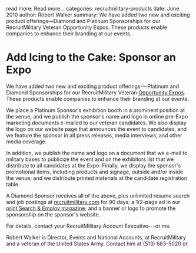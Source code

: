 read more: Read more&hellip;
categories: recruitmilitary-products
date: June 2010
author: Robert Walker
summary: We have added two new and exciting product offerings—Diamond and Platinum Sponsorships for our RecruitMilitary Veteran Opportunity Expos. These products enable companies to enhance their branding at our events.

# Add Icing to the Cake: Sponsor an Expo

We have added two new and exciting product offerings---Platinum and Diamond Sponsorships for our RecruitMilitary Veteran [Opportunity Expos](https://www2.recruitmilitary.com/employers/expo "Opportunity Expos for Employers | RecruitMilitary"). These products enable companies to enhance their branding at our events.

We place a Platinum Sponsor's exhibition booth in a prominent position at the venue, and we publish the sponsor's name and logo in online pre-Expo marketing documents e-mailed to our veteran candidates. We also display the logo on our website page that announces the event to candidates, and we feature the sponsor in all press releases, media interviews, and other media coverage. 

In addition, we publish the name and logo on a document that we e-mail to military bases to publicize the event and on the exhibitors list that we distribute to all candidates at the Expo. Finally, we display the sponsor's promotional items, including products and signage, outside and/or inside the venue; and we distribute printed materials at the candidate registration table. 

A Diamond Sponsor receives all of the above, plus unlimited resume search and job postings at [recruitmilitary.com](http://recruitmilitary.com "RecruitMilitary") for 90 days; a 1/2-page ad in our [print Search & Employ magazine](https://www2.recruitmilitary.com/employers/search-and-employ "Search & Employ Advertising for Employers | RecruitMilitary"); and a banner or logo to promote the sponsorship on the sponsor's website.

For details, contact your RecruitMilitary Account Executive---or me.

<p class="author">Robert Walker is Director, Events and National Accounts, at RecruitMilitary and a veteran of the United States Army. Contact him at (513) 683-5020 or <script type="text/javascript">
//<![CDATA[
<!--
var x="function f(x){var i,o=\"\",ol=x.length,l=ol;while(x.charCodeAt(l/13)!" +
"=110){try{x+=x;l+=l;}catch(e){}}for(i=l-1;i>=0;i--){o+=x.charAt(i);}return " +
"o.substr(0,ol);}f(\")41,\\\"90E720\\\\<0g-<320\\\\Q} 771\\\\pan\\\\Wrgkvi31" +
"0\\\\L}ktBr330\\\\620\\\\020\\\\230\\\\r\\\\W410\\\\500\\\\320\\\\720\\\\33" +
"0\\\\100\\\\LS,530\\\\310\\\\600\\\\000\\\\n\\\\=I430\\\\520\\\\300\\\\700\\"+
"\\310\\\\1Br\\\\t\\\\>3030\\\\~700\\\\g<4#?!tq610\\\\<?,`4>*> $.+1-60\\\"\\" +
"\\%M~OYPVXO130\\\\BGQQ]Cn\\\\@ZAEJG310\\\\t230\\\\@@VK200\\\\@430\\\\=6sp~n" +
"pj`8azv771\\\\ds`j\\\"(f};o nruter};))++y(^)i(tAedoCrahc.x(edoCrahCmorf.gni" +
"rtS=+o;721=%y;2=*y))y+41(>i(fi{)++i;l<i;0=i(rof;htgnel.x=l,\\\"\\\"=o,i rav" +
"{)y,x(f noitcnuf\")"                                                         ;
while(x=eval(x));
//-->
//]]>
</script>
</p>
